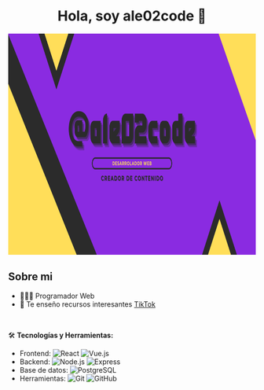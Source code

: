 <div align="center">
  <h1 align="center">Hola, soy ale02code 👋</h1>
</div>
<img src="./banner.jpg"  alt="banner about me" height="450">

## Sobre mi

- 👨🏽‍💻 Programador Web
- 🎥 Te enseño recursos interesantes [TikTok](https://www.tiktok.com/@ale02code)
<br>

🛠 **Tecnologías y Herramientas:**
- Frontend: ![React](https://img.shields.io/badge/-React-61DAFB?logo=react&logoColor=white&style=flat) ![Vue.js](https://img.shields.io/badge/-Vue.js-4FC08D?logo=vue.js&logoColor=white&style=flat)
- Backend: ![Node.js](https://img.shields.io/badge/-Node.js-339933?logo=node.js&logoColor=white&style=flat) ![Express](https://img.shields.io/badge/-Express-000000?logo=express&logoColor=white&style=flat)
- Base de datos: ![PostgreSQL](https://img.shields.io/badge/-PostgreSQL-336791?logo=postgresql&logoColor=white&style=flat)
- Herramientas: ![Git](https://img.shields.io/badge/-Git-F05032?logo=git&logoColor=white&style=flat) ![GitHub](https://img.shields.io/badge/-GitHub-181717?logo=github&logoColor=white&style=flat)
